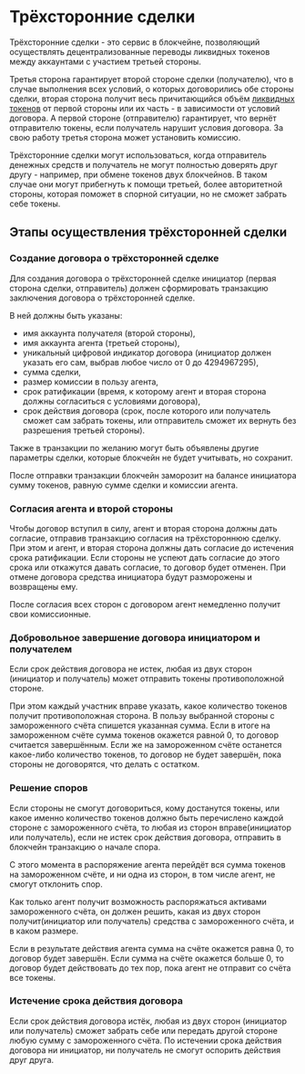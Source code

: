 # Трёхсторонние сделки

Трёхсторонние сделки - это сервис в блокчейне, позволяющий осуществлять децентрализованные переводы ликвидных токенов между аккаунтами с участием третьей стороны. 

Третья сторона гарантирует второй стороне сделки (получателю), что в случае выполнения всех условий, о которых договорились обе стороны сделки, вторая сторона получит весь причитающийся объём [ликвидных токенов](./economy.md#viz-token) от первой стороны или их часть - в зависимости от условий договора. А первой стороне (отправителю) гарантирует, что вернёт отправителю токены, если получатель нарушит условия договора. За свою работу третья сторона может установить комиссию.

Трёхсторонние сделки могут использоваться, когда отправитель денежных средств и получатель не могут полностью доверять друг другу - например, при обмене токенов двух блокчейнов. В таком случае они могут прибегнуть к помощи третьей, более авторитетной стороны, которая поможет в спорной ситуации, но не сможет забрать себе токены.

## Этапы осуществления трёхсторонней сделки

### Создание договора о трёхсторонней сделке

Для создания договора о трёхсторонней сделке инициатор (первая сторона сделки, отправитель) должен сформировать транзакцию заключения договора о трёхсторонней сделке. 

В ней должны быть указаны: 

- имя аккаунта получателя (второй стороны), 
- имя аккаунта агента (третьей стороны), 
- уникальный цифровой индикатор договора (инициатор должен указать его сам, выбрав любое число от 0 до 4294967295), 
- сумма сделки, 
- размер комиссии в пользу агента, 
- срок ратификации (время, к которому агент и вторая сторона должны согласиться с условиями договора), 
- срок действия договора (срок, после которого или получатель сможет сам забрать токены, или отправитель сможет их вернуть без разрешения третьей стороны).

Также в транзакции по желанию могут быть объявлены другие параметры сделки, которые блокчейн не будет учитывать, но сохранит.

После отправки транзакции блокчейн заморозит на балансе инициатора сумму токенов, равную сумме сделки и комиссии агента.

### Согласия агента и второй стороны

Чтобы договор вступил в силу, агент и вторая сторона должны дать согласие, отправив транзакцию согласия на трёхстороннюю сделку. При этом и агент, и вторая сторона должны дать согласие до истечения срока ратификации. Если стороны не успеют дать согласие до этого срока или откажутся давать согласие, то договор будет отменен. При отмене договора средства инициатора будут разморожены и возвращены ему.

После согласия всех сторон с договором агент немедленно получит свои комиссионные.

### Добровольное завершение договора инициатором и получателем

Если срок действия договора не истек, любая из двух сторон (инициатор и получатель) может отправить токены противоположной стороне. 

При этом каждый участник вправе указать, какое количество токенов получит противоположная сторона. В пользу выбранной стороны с замороженного счёта спишется указанная сумма. Если в итоге на замороженном счёте сумма токенов окажется равной 0, то договор считается завершённым. Если же на замороженном счёте останется какое-либо количество токенов, то договор не будет завершён, пока стороны не договорятся, что делать с остатком.

### Решение споров

Если стороны не смогут договориться, кому достанутся токены, или какое именно количество токенов должно быть перечислено каждой стороне с замороженного счёта, то любая из сторон вправе(инициатор или получатель), если не истек срок действия договора, отправить в блокчейн транзакцию о начале спора.

С этого момента в распоряжение агента перейдёт вся сумма токенов на замороженном счёте, и ни одна из сторон, в том числе агент, не смогут отклонить спор. 

Как только агент получит возможность распоряжаться активами замороженного счёта, он должен решить, какая из двух сторон получит(инициатор или получатель) средства с замороженного счёта, и в каком размере. 

Если в результате действия агента сумма на счёте окажется равна 0, то договор будет завершён. Если сумма на счёте окажется больше 0, то договор будет действовать до тех пор, пока агент не отправит со счёта все токены.

### Истечение срока действия договора

Если срок действия договора истёк, любая из двух сторон (инициатор или получатель) сможет забрать себе или передать другой стороне любую сумму с замороженного счёта. По истечении срока действия договора ни инициатор, ни получатель не смогут оспорить действия друг друга.
